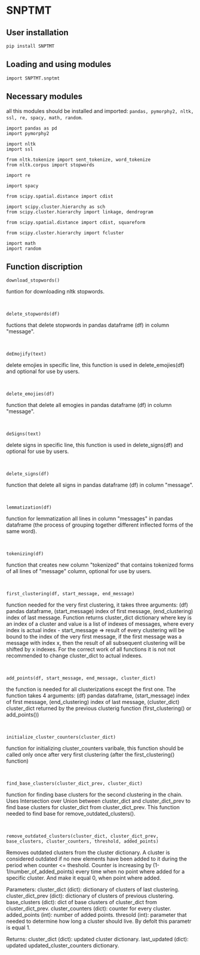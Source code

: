 # SNPTMT

## User installation
```
pip install SNPTMT
```

## Loading and using modules
```
import SNPTMT.snptmt
```

## Necessary modules
all this modules should be installed and imported: `pandas, pymorphy2, nltk, ssl, re, spacy, math, random`.

```
import pandas as pd
import pymorphy2

import nltk
import ssl

from nltk.tokenize import sent_tokenize, word_tokenize
from nltk.corpus import stopwords

import re

import spacy

from scipy.spatial.distance import cdist

import scipy.cluster.hierarchy as sch
from scipy.cluster.hierarchy import linkage, dendrogram

from scipy.spatial.distance import cdist, squareform

from scipy.cluster.hierarchy import fcluster

import math
import random
```

## Function discription 

```
download_stopwords()
```
funtion for downloading nltk stopwords.

<br>

```
delete_stopwords(df)
```
fuctions that delete stopwords in pandas dataframe (df) in column "message".

<br>


```
deEmojify(text)
```
delete emojies in specific line, this function is used in delete_emojies(df) and optional for use by users.

<br>

```
delete_emojies(df)
```
function that delete all emogies in pandas dataframe (df) in column "message".

<br>

```
deSigns(text)
```
delete signs in specific line, this function is used in delete_signs(df) and optional for use by users.

<br>

```
delete_signs(df)
```
function that delete all signs in pandas dataframe (df) in column "message".

<br>

```
lemmatization(df)
```
function for lemmatization all lines in column "messages" in pandas dataframe (the process of grouping together different inflected forms of the same word).

<br>

```
tokenizing(df)
```
function that creates new column "tokenized" that contains tokenized forms of all lines of "message" column, optional for use by users.

<br>

```
first_clustering(df, start_message, end_message)
```

function needed for the very first clustering, it takes three arguments: (df) pandas dataframe, (start_message) index of first message, (end_clustering) index of last message. Function returns cluster_dict dictionary where key is an index of a cluster and value is a list of indexes of messages, where every index is actual index - start_message => result of every clustering will be bound to the index of the very first message, if the first message was a message with index x, then the result of all subsequent clustering will be shifted by x indexes. For the correct work of all functions it is not not recommended to change cluster_dict to actual indexes.

<br>

```
add_points(df, start_message, end_message, cluster_dict)
```

the function is needed for all clusterizations except the first one. The function takes 4 arguments: (df) pandas dataframe, (start_message) index of first message, (end_clustering) index of last message, (cluster_dict) cluster_dict returned by the previous clusterig function (first_clustering() or add_points())

<br>

```
initialize_cluster_counters(cluster_dict)
```

function for initializing cluster_counters varibale, this function should be called only once after very first clustering (after the first_clustering() function)

<br>

```
find_base_clusters(cluster_dict_prev, cluster_dict)
```

function for finding base clusters for the second clustering in the chain. Uses Intersection over Union between cluster_dict and cluster_dict_prev to find base clusters for cluster_dict from cluster_dict_prev. This function needed to find base for remove_outdated_clusters().

<br>

```
remove_outdated_clusters(cluster_dict, cluster_dict_prev, base_clusters, cluster_counters, threshold, added_points)
```

Removes outdated clusters from the cluster dictionary. A cluster is considered outdated if no new elements have been added to it during the period when counter <= theshold. Counter is increasing by (1-1/number_of_added_points) every time when no point where added for a specific cluster. And make it equal 0, when point where added.

Parameters:
cluster_dict (dict): dictionary of clusters of last clustering.
cluster_dict_prev (dict): dictionary of clusters of previous clustering.
base_clusters (dict): dict of base clusters of cluster_dict from cluster_dict_prev.
cluster_counters (dict): counter for every cluster.
added_points (int): number of added points.
thresold (int): parameter that needed to determine how long a cluster should live. By defolt this parametr is equal 1.

Returns:
cluster_dict (dict): updated cluster dictionary.
last_updated (dict): updated updated_cluster_counters dictionary.
